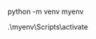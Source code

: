 <!-- Utwórz środowisko wirtualne: W terminalu przejdź do katalogu, w którym chcesz utworzyć środowisko wirtualne, a następnie uruchom: -->

python -m venv myenv

<!-- Aktywuj środowisko wirtualne: Na systemie Windows, uruchom: -->

.\myenv\Scripts\activate
